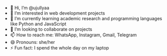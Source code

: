 - 👋 Hi, I’m @ujullyaa
- 👀 I’m interested in web development projects
- 🌱 I’m currently learning academic research and programming languages like Python and JavaScript
- 💞️ I’m looking to collaborate on projects
- 📫 How to reach me: WhatsApp, Instagram, Gmail, Telegram
- 😄 Pronouns: she/her
- ⚡ Fun fact: I spend the whole day on my laptop 

<!---
ujullyaa/ujullyaa is a ✨ special ✨ repository because its `README.md` (this file) appears on your GitHub profile.
You can click the Preview link to take a look at your changes.
--->

